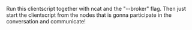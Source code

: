 Run this clientscript together with ncat and the "--broker" flag. Then just start the clientscript from the nodes that is gonna participate in the conversation and communicate!  
